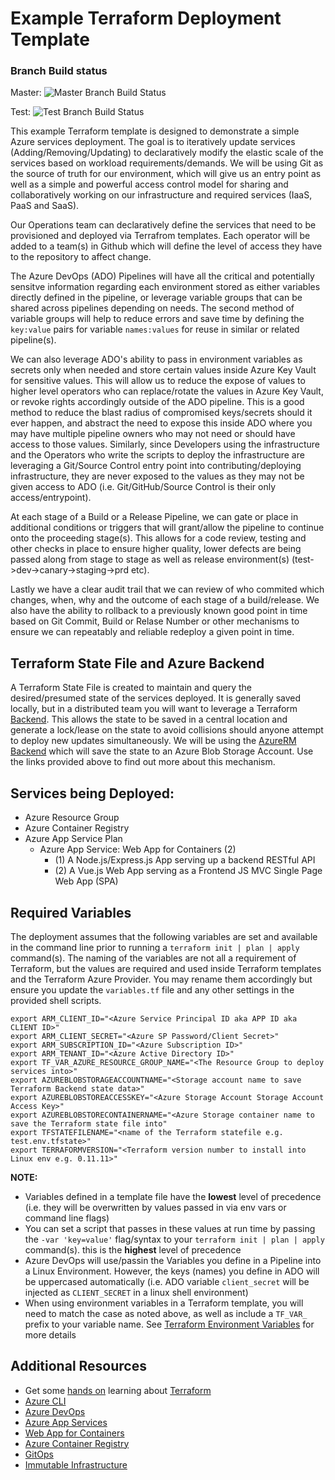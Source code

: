 # Example Terraform Deployment Template

### Branch Build status
Master: ![Master Branch Build Status](https://dev.azure.com/osscanada/azure_devops_demo/_apis/build/status/TF%20Test%20Environment%20Build?branchName=master)

Test: ![Test Branch Build Status](https://dev.azure.com/osscanada/azure_devops_demo/_apis/build/status/TF%20Test%20Environment%20Build?branchName=test)

This example Terraform template is designed to demonstrate a simple Azure services deployment.  The goal is to iteratively update services (Adding/Removing/Updating) to declaratively modify the elastic scale of the services based on workload requirements/demands.  We will be using Git as the source of truth for our environment, which will give us an entry point as well as a simple and powerful access control model for sharing and collaboratively working on our infrastructure and required services (IaaS, PaaS and SaaS).  

Our Operations team can declaratively define the services that need to be provisioned and deployed via Terrafrom templates.  Each operator will be added to a team(s) in Github which will define the level of access they have to the repository to affect change.

The Azure DevOps (ADO) Pipelines will have all the critical and potentially sensitve information regarding each environment stored as either variables directly defined in the pipeline, or leverage variable groups that can be shared across pipelines depending on needs.  The second method of variable groups will help to reduce errors and save time by defining the `key:value` pairs for variable `names:values` for reuse in similar or related pipeline(s).

We can also leverage ADO's ability to pass in environment variables as secrets only when needed and store certain values inside Azure Key Vault for sensitive values.  This will allow us to reduce the expose of values to higher level operators who can replace/rotate the values in Azure Key Vault, or revoke rights accordingly outside of the ADO pipeline.  This is a good method to reduce the blast radius of compromised keys/secrets should it ever happen, and abstract the need to expose this inside ADO where you may have multiple pipeline owners who may not need or should have access to those values.  Similarly, since Developers using the infrastructure and the Operators who write the scripts to deploy the infrastructure are leveraging a Git/Source Control entry point into contributing/deploying infrastructure, they are never exposed to the values as they may not be given access to ADO (i.e. Git/GitHub/Source Control is their only access/entrypoint).

At each stage of a Build or a Release Pipeline, we can gate or place in additional conditions or triggers that will grant/allow the pipeline to continue onto the proceeding stage(s).  This allows for a code review, testing and other checks in place to ensure higher quality, lower defects are being passed along from stage to stage as well as release environment(s) (test->dev->canary->staging->prd etc).

Lastly we have a clear audit trail that we can review of who commited which changes, when, why and the outcome of each stage of a build/release.  We also have the ability to rollback to a previously known good point in time based on Git Commit, Build or Relase Number or other mechanisms to ensure we can repeatably and reliable redeploy a given point in time. 

## Terraform State File and Azure Backend

A Terraform State File is created to maintain and query the desired/presumed state of the services deployed.  It is generally saved locally, but in a distributed team you will want to leverage a Terraform [Backend](https://www.terraform.io/docs/backends/).  This allows the state to be saved in a central location and generate a lock/lease on the state to avoid collisions should anyone attempt to deploy new updates simultaneously.  We will be using the [AzureRM Backend](https://www.terraform.io/docs/backends/types/azurerm.html) which will save the state to an Azure Blob Storage Account.  Use the links provided above to find out more about this mechanism.

## Services being Deployed:

- Azure Resource Group
- Azure Container Registry
- Azure App Service Plan
    - Azure App Service: Web App for Containers (2)
      - (1) A Node.js/Express.js App serving up a backend RESTful API
      - (2) A Vue.js Web App serving as a Frontend JS MVC Single Page Web App (SPA)

## Required Variables

The deployment assumes that the following variables are set and available in the command line prior to running a ```terraform init | plan | apply``` command(s).  The naming of the variables are not all a requirement of Terraform, but the values are required and used inside Terraform templates and the Terraform Azure Provider.  You may rename them accordingly but ensure you update the ``variables.tf`` file and any other settings in the provided shell scripts.

```shell
export ARM_CLIENT_ID="<Azure Service Principal ID aka APP ID aka CLIENT ID>"
export ARM_CLIENT_SECRET="<Azure SP Password/Client Secret>"
export ARM_SUBSCRIPTION_ID="<Azure Subscription ID>"
export ARM_TENANT_ID="<Azure Active Directory ID>"
export TF_VAR_AZURE_RESOURCE_GROUP_NAME="<The Resource Group to deploy services into>"
export AZUREBLOBSTORAGEACCOUNTNAME="<Storage account name to save Terraform Backend state data>"
export AZUREBLOBSTOREACCESSKEY="<Azure Storage Account Storage Account Access Key>"
export AZUREBLOBSTORECONTAINERNAME="<Azure Storage container name to save the Terraform state file into"
export TFSTATEFILENAME="<name of the Terraform statefile e.g. test.env.tfstate>"
export TERRAFORMVERSION="<Terraform version number to install into Linux env e.g. 0.11.11>"
```

**NOTE:**
- Variables defined in a template file have the **lowest** level of precedence (i.e. they will be overwritten by values passed in via env vars or command line flags)
- You can set a script that passes in these values at run time by passing the ```-var 'key=value'``` flag/syntax to your `terraform init | plan | apply` command(s).  this is the **highest** level of precedence
- Azure DevOps will use/passin the Variables you define in a Pipeline into a Linux Environment.  However, the keys (names) you define in ADO will be uppercased automatically (i.e. ADO variable ```client_secret``` will be injected as ```CLIENT_SECRET``` in a linux shell environment)
- When using environment variables in a Terraform template, you will need to match the case as noted above, as well as include a ```TF_VAR_``` prefix to your variable name. See [Terraform Environment Variables](https://www.terraform.io/docs/configuration/variables.html#environment-variables) for more details

## Additional Resources

- Get some [hands on](https://learn.hashicorp.com/terraform) learning about [Terraform](https://www.terraform.io/docs/)
- [Azure CLI](https://docs.microsoft.com/en-us/cli/azure/install-azure-cli?view=azure-cli-latest)
- [Azure DevOps](https://dev.azure.com)
- [Azure App Services](https://docs.microsoft.com/en-us/azure/app-service/)
- [Web App for Containers](https://docs.microsoft.com/en-us/azure/app-service/containers/)
- [Azure Container Registry](https://docs.microsoft.com/en-us/azure/container-registry/)
- [GitOps](https://www.weave.works/blog/gitops-operations-by-pull-request)
- [Immutable Infrastructure](https://www.digitalocean.com/community/tutorials/what-is-immutable-infrastructure)